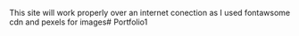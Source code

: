 This site will work properly over an internet conection as I used fontawsome cdn
and pexels for images#   P o r t f o l i o 1  
 